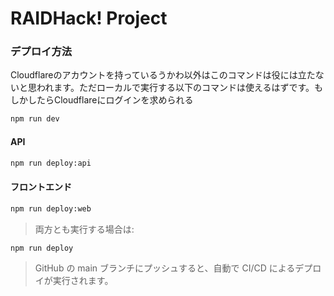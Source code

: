 # RAIDHack! Project

### デプロイ方法
Cloudflareのアカウントを持っているうかわ以外はこのコマンドは役には立たないと思われます。ただローカルで実行する以下のコマンドは使えるはずです。もしかしたらCloudflareにログインを求められる
```bash
npm run dev
```
#### API
```bash
npm run deploy:api
```

#### フロントエンド
```bash
npm run deploy:web
```

> 両方とも実行する場合は:
```bash
npm run deploy
```

> GitHub の main ブランチにプッシュすると、自動で CI/CD によるデプロイが実行されます。
